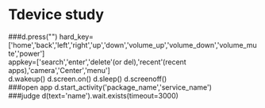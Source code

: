 # Tdevice study  
###d.press("")
hard_key=['home','back','left','right','up','down','volume_up','volume_down','volume_mute','power']  
appkey=['search','enter','delete'(or del),'recent'(recent apps),'camera','Center','menu']  
d.wakeup() d.screen.on() d.sleep() d.screenoff()  
###open app
d.start_activity('package_name','service_name')  
###judge
d(text='name').wait.exists(timeout=3000)  



